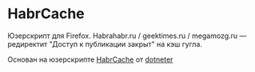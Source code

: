 # HabrCache
Юзерскрипт для Firefox. Habrahabr.ru / geektimes.ru / megamozg.ru — редиректит "Доступ к публикации закрыт" на кэш гугла.

Основан на юзерскрипте [HabrCache](http://userscripts-mirror.org/scripts/show/136481) от [dotneter](http://userscripts-mirror.org/users/138395.html)
